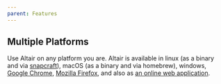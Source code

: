 ```yaml
---
parent: Features
---
```


## Multiple Platforms

Use Altair on any platform you are. Altair is available in linux (as a binary and via [snapcraft](https://snapcraft.io/altair)),
macOS (as a binary and via homebrew), windows, [Google Chrome](https://chrome.google.com/webstore/detail/altair-graphql-client/flnheeellpciglgpaodhkhmapeljopja), [Mozilla Firefox](https://addons.mozilla.org/en-US/firefox/addon/altair-graphql-client/), and also as [an online web application](https://altair-gql.sirmuel.design/).
